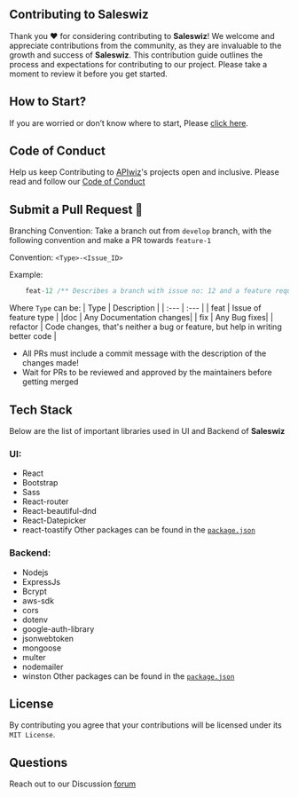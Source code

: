 ## Contributing to Saleswiz

Thank you ❤️ for considering contributing to **Saleswiz**! We welcome and appreciate contributions from the community, as they are invaluable to the growth and success of **Saleswiz**. This contribution guide outlines the process and expectations for contributing to our project. Please take a moment to review it before you get started.

## How to Start?
If you are worried or don’t know where to start, Please [click here](https://github.com/apiwizlabs/saleswiz#-getting-started).

## Code of Conduct
Help us keep Contributing to [APIwiz](https://www.apiwiz.io/)'s projects open and inclusive. Please read and follow our [Code of Conduct](https://github.com/apiwizlabs/saleswiz/blob/main/CODE_OF_CONDUCT.md)

## Submit a Pull Request 🚀

Branching Convention:
Take a branch out from `develop` branch, with the following convention and make a PR towards `feature-1`

Convention: `<Type>-<Issue_ID>`

Example:
```javascript
    feat-12 /** Describes a branch with issue no: 12 and a feature request */
```

Where `Type` can be:
| Type | Description |
| :---   | :--- |
| feat | Issue of feature type |
|doc | Any Documentation changes|
| fix | Any Bug fixes|
| refactor | Code changes, that's neither a bug or feature, but help in writing better code |

- All PRs must include a commit message with the description of the changes made!
- Wait for PRs to be reviewed and approved by the maintainers before getting merged


## Tech Stack
Below are the list of important libraries used in UI and Backend of **Saleswiz**

### UI:
- React
- Bootstrap
- Sass
- React-router
- React-beautiful-dnd
- React-Datepicker
- react-toastify
Other packages can be found in the [`package.json`](https://github.com/apiwizlabs/saleswiz/blob/main/package.json)

### Backend:
- Nodejs
- ExpressJs
- Bcrypt
- aws-sdk
- cors
- dotenv
- google-auth-library
- jsonwebtoken
- mongoose
- multer
- nodemailer
- winston
Other packages can be found in the [`package.json`](https://github.com/apiwizlabs/saleswiz-backend/blob/main/package.json)

## License
By contributing you agree that your contributions will be licensed under its `MIT License`.

## Questions
Reach out to our Discussion [forum](https://github.com/apiwizlabs/apiwiz/discussions)